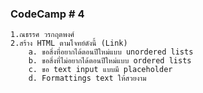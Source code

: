 ### CodeCamp # 4
    1.ณธรรศ วรกฤตพงศ์
    2.สร้าง HTML ตามโจทย์ดังนี้ (Link)
        a. ขอสิ่งที่อยากได้ตอนปีใหม่แบบ unordered lists
        b. ขอสิ่งที่ไม่อยากได้ตอนปีใหม่แบบ ordered lists
        c. ขอ text input แบบมี placeholder 
        d. Formattings text ให้สวยงาม
